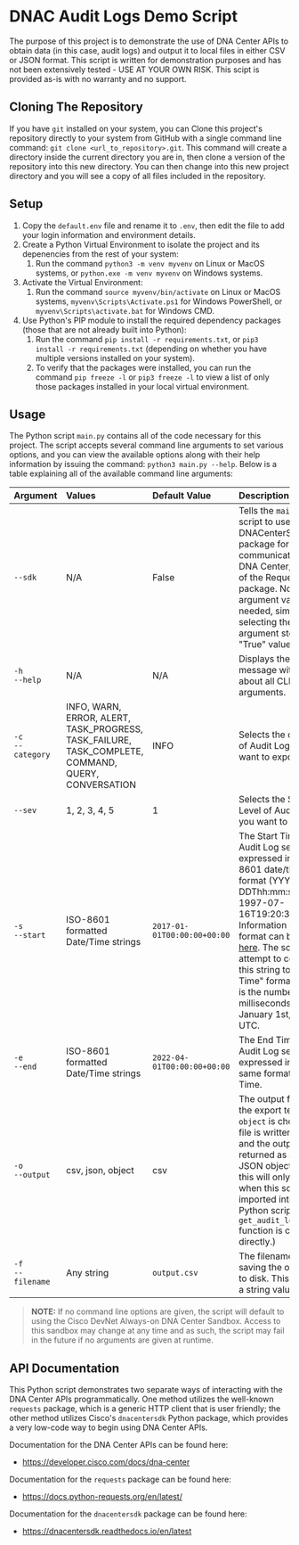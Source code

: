 # DNAC Audit Logs Demo Script

The purpose of this project is to demonstrate the use of DNA Center APIs to obtain data (in this case, audit logs) and output it to local files in either CSV or JSON format.  This script is written for demonstration purposes and has not been extensively tested - USE AT YOUR OWN RISK.  This scipt is provided as-is with no warranty and no support.

## Cloning The Repository

If you have `git` installed on your system, you can Clone this project's repository directly to your system from GitHub with a single command line command: `git clone <url_to_repository>.git`.  This command will create a directory inside the current directory you are in, then clone a version of the repository into this new directory.  You can then change into this new project directory and you will see a copy of all files included in the repository.

## Setup

1. Copy the `default.env` file and rename it to `.env`, then edit the file to add your login information and environment details.
2. Create a Python Virtual Environment to isolate the project and its depenencies from the rest of your system:
    1. Run the command `python3 -m venv myvenv` on Linux or MacOS systems, or `python.exe -m venv myvenv` on Windows systems.
3. Activate the Virtual Environment:
    1. Run the command `source myvenv/bin/activate` on Linux or MacOS systems, `myvenv\Scripts\Activate.ps1` for Windows PowerShell, or `myvenv\Scripts\activate.bat` for Windows CMD.
4. Use Python's PIP module to install the required dependency packages (those that are not already built into Python):
    1. Run the command `pip install -r requirements.txt`, or `pip3 install -r requirements.txt` (depending on whether you have multiple versions installed on your system).
    2. To verify that the packages were installed, you can run the command `pip freeze -l` or `pip3 freeze -l` to view a list of only those packages installed in your local virtual environment.

## Usage

The Python script `main.py` contains all of the code necessary for this project.  The script accepts several command line arguments to set various options, and you can view the available options along with their help information by issuing the command: `python3 main.py --help`.  Below is a table explaining all of the available command line arguments:


| **Argument** | **Values** | **Default Value** | **Description** |
| :--- | :--- | :--- | :--- |
| `--sdk` | N/A | False | Tells the `main.py` script to use the DNACenterSDK package for communication with DNA Center, instead of the Requests package. No argument value is needed, simply selecting the argument stores a "True" value. |
| `-h`</br>`--help` | N/A | N/A | Displays the help message with details about all CLI arguments. |
| `-c`</br>`--category` | INFO, WARN, ERROR, ALERT, TASK_PROGRESS, TASK_FAILURE, TASK_COMPLETE, COMMAND, QUERY, CONVERSATION | INFO | Selects the category of Audit Logs you want to export. |
| `--sev` | 1, 2, 3, 4, 5 | 1 | Selects the Severity Level of Audit Logs you want to export. |
| `-s`</br>`--start` | ISO-8601 formatted Date/Time strings | `2017-01-01T00:00:00+00:00` | The Start Time for the Audit Log search, expressed in an ISO-8601 date/time format (YYYY-MM-DDThh:mm:ssTZD, Ex: 1997-07-16T19:20:30+01:00).  Information on this format can be found [here](https://www.w3.org/TR/NOTE-datetime).  The script will attempt to convert this string to "Epoch Time" format, which is the number of milliseconds from January 1st, 1970, in UTC. |
| `-e`</br>`--end` | ISO-8601 formatted Date/Time strings | `2022-04-01T00:00:00+00:00` | The End Time for the Audit Log search, expressed in the same format as Start Time. |
| `-o`</br>`--output` | csv, json, object | csv | The output format of the export text file.  If `object` is chosen, no file is written to disk and the output is returned as a Python JSON object (NOTE, this will only work when this script is imported into another Python script and the `get_audit_logs` function is called directly.) |
| `-f`</br>`--filename` | Any string | `output.csv` | The filename used for saving the output file to disk.  This MUST be a string value. |

 > **NOTE:** If no command line options are given, the script will default to using the Cisco DevNet Always-on DNA Center Sandbox.  Access to this sandbox may change at any time and as such, the script may fail in the future if no arguments are given at runtime.

## API Documentation

This Python script demonstrates two separate ways of interacting with the DNA Center APIs programmatically.  One method utilizes the well-known `requests` package, which is a generic HTTP client that is user friendly; the other method utilizes Cisco's `dnacentersdk` Python package, which provides a very low-code way to begin using DNA Center APIs.

Documentation for the DNA Center APIs can be found here:
  - https://developer.cisco.com/docs/dna-center

Documentation for the `requests` package can be found here:
  - https://docs.python-requests.org/en/latest/

Documentation for the `dnacentersdk` package can be found here:
  - https://dnacentersdk.readthedocs.io/en/latest
